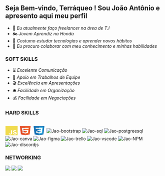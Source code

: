 ## Seja Bem-vindo, Terráqueo !  Sou João Antônio e apresento aqui meu perfil



- 🔭 *Eu atualmente faço freelancer na área de T.I*
- 🏍 *Jovem Aprendiz na Honda*
- 🌱 *Costumo estudar tecnologias e aprender novos hábitos*
- 👯 *Eu procuro colaborar com meu conhecimento e minhas habilidades*


### SOFT SKILLS

- ⌛ *Excelente Comunicação*
- 👯 *Apoio em Trabalhos de Equipe*
- 🎬 *Excelência em Apresentações*
- 🛎️ *Facilidade em Organização*
- 💰 *Facilidade em Negociações*




### HARD SKILLS


<div style="display: inline_block"><br>
  <img align = "center" alt= "Jao-Js" height = "30" width = "40" src="https://raw.githubusercontent.com/devicons/devicon/master/icons/javascript/javascript-plain.svg">
  
  <img align = "center" alt= "Jao-HTML" height = "30" width = "40" src="https://raw.githubusercontent.com/devicons/devicon/master/icons/html5/html5-original.svg">
  
  <img align = "center" alt= "Jao-CSS" height = "30" width = "40" src="https://raw.githubusercontent.com/devicons/devicon/master/icons/css3/css3-original.svg">
  
  <img align = "center" alt = "Jao-bootstrap" height = "30" width = "40" src="https://cdn.jsdelivr.net/gh/devicons/devicon/icons/bootstrap/bootstrap-original.svg" />
        
  <img align = "center" alt= "Jao-sql" height = "30" width = "40" src="https://cdn.jsdelivr.net/gh/devicons/devicon/icons/mysql/mysql-plain-wordmark.svg" />
  
  <img align = "center" alt= "Jao-postgreesql" height = "30" width = "40" src="https://cdn.jsdelivr.net/gh/devicons/devicon/icons/postgresql/postgresql-original.svg"/>
  
  <img align = "center" alt= "Jao-canva" height = "30" width = "40" src="https://cdn.jsdelivr.net/gh/devicons/devicon/icons/canva/canva-original.svg" />   
  
  <img align = "center" alt= "Jao-figma" height = "30" width = "40" src="https://cdn.jsdelivr.net/gh/devicons/devicon/icons/figma/figma-original.svg" />
  
  <img align = "center" alt= "Jao-trello" height = "30" width = "40" src="https://cdn.jsdelivr.net/gh/devicons/devicon/icons/trello/trello-plain.svg" />
  
  <img align = "center" alt = "Jao-vscode" height = "30" width = "40" src="https://cdn.jsdelivr.net/gh/devicons/devicon/icons/vscode/vscode-original.svg" />
  
  <img align = "center" alt = "Jao-NPM" height = "30" width = "40" src="https://cdn.jsdelivr.net/gh/devicons/devicon/icons/npm/npm-original-wordmark.svg" />
  
  <img align = "center" alt = "Jao-discordjs" height = "30" width = "40" src="https://cdn.jsdelivr.net/gh/devicons/devicon/icons/discordjs/discordjs-plain.svg" />
  
</div>


### NETWORKING
<div>
 <a href="https://instagram.com/jao_antonio" target="_blank"><img src="https://img.shields.io/badge/-Instagram-%23E4405F?style=for-the-badge&logo=instagram&logoColor=white" target="_blank"></a>
  <a href = "mailto:jvantmoreira@gmail.com"><img src="https://img.shields.io/badge/-Gmail-%23333?style=for-the-badge&logo=gmail&logoColor=white" target="_blank"></a>
  <a href="https://www.linkedin.com/in/joão-antônio-31017b19b/" target="_blank"><img src="https://img.shields.io/badge/-LinkedIn-%230077B5?style=for-the-badge&logo=linkedin&logoColor=white" target="_blank"></a>
</div>
